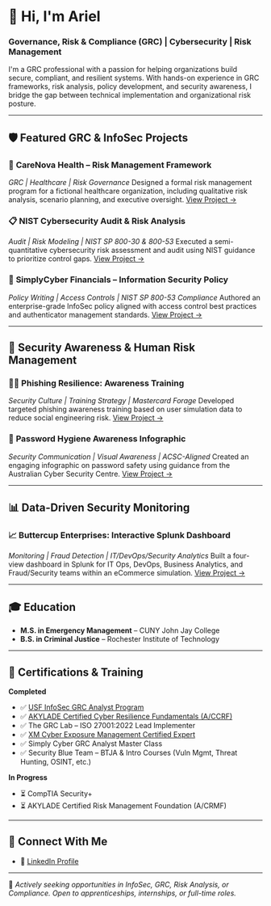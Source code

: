 # 👋 Hi, I'm Ariel

### Governance, Risk & Compliance (GRC) | Cybersecurity | Risk Management

I'm a GRC professional with a passion for helping organizations build secure, compliant, and resilient systems. With hands-on experience in GRC frameworks, risk analysis, policy development, and security awareness, I bridge the gap between technical implementation and organizational risk posture.

---

## 🛡️ Featured GRC & InfoSec Projects

### 🏥 **CareNova Health – Risk Management Framework**

*GRC | Healthcare | Risk Governance*
Designed a formal risk management program for a fictional healthcare organization, including qualitative risk analysis, scenario planning, and executive oversight.
[View Project →](https://github.com/ariel-grc/healthcare-risk-management-methodology)

### 📋 **NIST Cybersecurity Audit & Risk Analysis**

*Audit | Risk Modeling | NIST SP 800-30 & 800-53*
Executed a semi-quantitative cybersecurity risk assessment and audit using NIST guidance to prioritize control gaps.
[View Project →](https://github.com/ariel-grc/NIST-CSF-Audit-Risk-Analysis)

### 🔐 **SimplyCyber Financials – Information Security Policy**

*Policy Writing | Access Controls | NIST SP 800-53 Compliance*
Authored an enterprise-grade InfoSec policy aligned with access control best practices and authenticator management standards.
[View Project →](https://github.com/ariel-grc/infosec-policy-simplycyber-financials)

---

## 🎯 Security Awareness & Human Risk Management

### 👩‍🏫 **Phishing Resilience: Awareness Training**

*Security Culture | Training Strategy | Mastercard Forage*
Developed targeted phishing awareness training based on user simulation data to reduce social engineering risk.
[View Project →](https://github.com/ariel-grc/security-awareness-training)

### 🧠 **Password Hygiene Awareness Infographic**

*Security Communication | Visual Awareness | ACSC-Aligned*
Created an engaging infographic on password safety using guidance from the Australian Cyber Security Centre.
[View Project →](https://github.com/ariel-grc/Password-Security-Awareness-Infographic)

---

## 📊 Data-Driven Security Monitoring

### 📈 **Buttercup Enterprises: Interactive Splunk Dashboard**

*Monitoring | Fraud Detection | IT/DevOps/Security Analytics*
Built a four-view dashboard in Splunk for IT Ops, DevOps, Business Analytics, and Fraud/Security teams within an eCommerce simulation.
[View Project →](https://github.com/ariel-grc/buttercup-enterprises-splunk-dashboard)

---

## 🎓 Education

* **M.S. in Emergency Management** – CUNY John Jay College
* **B.S. in Criminal Justice** – Rochester Institute of Technology

---

## 📜 Certifications & Training

**Completed**

* ✅ [USF InfoSec GRC Analyst Program](https://www.credly.com/badges/996bba09-07f9-4673-aa82-4dc17b88817b)
* ✅ [AKYLADE Certified Cyber Resilience Fundamentals (A/CCRF)](https://www.credential.net/50a2f9e8-2d2a-4e01-90bb-8339613c91d4#acc.1CVhrwoE)
* ✅ The GRC Lab – ISO 27001:2022 Lead Implementer
* ✅ [XM Cyber Exposure Management Certified Expert](https://www.credly.com/badges/efb6dbcf-eeb4-4e69-b57a-38ee45e1a693/public_url)
* ✅ Simply Cyber GRC Analyst Master Class
* ✅ Security Blue Team – BTJA & Intro Courses (Vuln Mgmt, Threat Hunting, OSINT, etc.)

**In Progress**

* ⏳ CompTIA Security+
* ⏳ AKYLADE Certified Risk Management Foundation (A/CRMF)

---

## 🤝 Connect With Me

* 🔗 [LinkedIn Profile](https://linkedin.com/in/arielbethea)

---

🚨 *Actively seeking opportunities in InfoSec, GRC, Risk Analysis, or Compliance. Open to apprenticeships, internships, or full-time roles.*

<!---

<h1>Hi, I'm Ariel! <br/><a href="https://github.com/arielbethea">Governance, Risk, and Compliance Professional</a> <a href="https://www.linkedin.com/in/arielbethea/"></a>
<h2> 👩‍💻 Cybersecurity Projects:</h2>

- <b>Governance, Risk, and Compliance</b>
  - 🛡️ [CareNova Health – Risk Management Methodology (GRC | Healthcare)](https://github.com/ariel-grc/healthcare-risk-management-methodology)  
  Developed a formalized risk governance framework for a fictional healthcare organization. Covers qualitative risk assessment, scenario planning, and executive oversight using a GRC-aligned structure.
  - 🔍 [NIST Cybersecurity Audit & Risk Analysis](https://github.com/ariel-grc/NIST-CSF-Audit-Risk-Analysis)  
  Conducted detailed audit and semi-quantitative risk analysis of NIST SP 800-53 controls to identify and prioritize cybersecurity risks. 
  - 🔐 [SimplyCyber Financials – Information Security Policy](https://github.com/ariel-grc/infosec-policy-simplycyber-financials)  
  Authored a complete enterprise-grade Information Security Policy for a fictional financial services firm, aligned with NIST SP 800-53 access and authenticator management controls.

- <b>Cybersecurity Awareness Content</b>
  - 🎯 [Phishing Resilience: Awareness Training](https://github.com/ariel-grc/security-awareness-training)  
   Boosted resilience against phishing by designing targeted cybersecurity training for high-risk teams in a simulated environment. 
  - 🧠 [Cybersecurity Password Awareness Infographic – Forage x Commonwealth Bank](https://github.com/ariel-grc/Password-Security-Awareness-Infographic)  
  Created a visual security training aid aligned with ACSC guidance to strengthen internal password hygiene as part of a cybersecurity job simulation.


<!--  - [Cybersecurity Awareness Content Lab](https://github.com/arielbethea/CybersecurityAwarenessContent) --> 
<!-- - <b>PowerShell</b>
  - [Active Directory Home Lab](https://github.com/arielbethea/ActiveDirectoryLab) -->
<!-- - <b>AWS</b>
  - [AWS IAM Enumeration](https://github.com/arielbethea/AWS-IAM-enumeration) 
- <b>Splunk</b>
  - 📊 [Buttercup Enterprises: Cross-Team Splunk Dashboard for IT, DevOps, Fraud & Business Insights](https://github.com/ariel-grc/buttercup-enterprises-splunk-dashboard)  
  Built a dynamic Splunk dashboard delivering actionable insights for IT Ops, DevOps, Business Analytics, and Security/Fraud teams across a simulated eCommerce environment.
- <b>Kali Linux</b>
  - [Phishing Analysis](https://github.com/arielbethea/PhishingAnalysis)
  - [Vulnerability Scanning (Nessus) & Assessment Report](https://github.com/arielbethea/VulnerabilityScanning)
  <!-- - [Digital Forensics](https://github.com/arielbethea/ActiveDirectoryLab) -->
<!--- <b>Bash</b>
  - [Managing Authorization in Linux](https://github.com/arielbethea/ManagingAuthorization)
- <b>Python</b>
  - [Practicing File Update Algos in Python](https://github.com/arielbethea/FileUpdateAlgorithms) 


<h2>👩‍🎓 Education and Certifications:</h2>

- <b>Education</b>
  - Master of Science, Emergency Management, CUNY John Jay College
  - Bachelor of Science, Criminal Justice, Rochester Institute of Technology
 
    
- <b>Certifications</b>
  - CompTIA Security+ (⏳in-progress)
  - AKYLADE Certified Risk Management Foundation (A/CRMF) (⏳in-progress)
  - [USF InfoSec GRC Analyst Program](https://www.credly.com/badges/996bba09-07f9-4673-aa82-4dc17b88817b)
  - [AKYLADE Certified Cyber Resilience Fundamentals (A/CCRF)](https://www.credential.net/50a2f9e8-2d2a-4e01-90bb-8339613c91d4#acc.1CVhrwoE)
  - [The GRC Lab ISO 27001:2022 Lead Implementer](https://github.com/arielbethea/arielbethea/blob/main/certificate-of-completion-for-iso-27001-lead-implementer.pdf)
  - [XM Cyber Exposure Management Certified Expert](https://www.credly.com/badges/efb6dbcf-eeb4-4e69-b57a-38ee45e1a693/public_url)
  - [Simply Cyber GRC Analyst Master Class](https://github.com/arielbethea/arielbethea/blob/main/certificate-of-completion-for-the-definitive-grc-analyst-master-class.pdf)
 

    
  - <b>Security Blue Team</b>
    - [Blue Team Junior Analyst (BTJA)](https://github.com/arielbethea/arielbethea/blob/main/Security%20Blue%20Team%20-%20Blue%20Team%20Junior%20Analyst%20Pathwaybtja.pdf)
      - [Introduction to Vulnerability Management](https://github.com/arielbethea/arielbethea/blob/main/Security%20Blue%20Team%20-%20Introduction%20to%20Vulnerability%20Management-course.pdf)
      - [Introduction to Network Analysis](https://github.com/arielbethea/arielbethea/blob/main/Ssecurity%20Blue%20Team%20-%20Introduction%20to%20Network%20Analysis-course.pdf)
      - [Introduction to Digital Forensics](https://github.com/arielbethea/arielbethea/blob/main/Security%20Blue%20Team%20-%20Introduction%20to%20Digital%20Forensics-course.pdf)
      - [Introduction to OSINT](https://github.com/arielbethea/arielbethea/blob/main/Security%20Blue%20Team%20-%20Introduction%20to%20OSINT-course.pdf)
      - [Introduction to Dark Web Operations](https://github.com/arielbethea/arielbethea/blob/main/Security%20Blue%20Team%20-%20Introduction%20to%20Dark%20Web%20Operations-course.pdf)
      - [Introduction to Threat Hunting](https://github.com/arielbethea/arielbethea/blob/main/Security%20Blue%20Team%20-%20Introduction%20to%20Threat%20Hunting-course.pdf)

<h2> 🤳 Connect with me:</h2>

[<img align="left" alt="ArielBethea | LinkedIn" width="22px" src="https://skillicons.dev/icons?i=linkedin" />][linkedin]

[linkedin]: https://linkedin.com/in/arielbethea 

<!--
**aabethea/aabethea** is a ✨ _special_ ✨ repository because its `README.md` (this file) appears on your GitHub profile.

Here are some ideas to get you started:

- 🔭 I’m currently working on ...
- 🌱 I’m currently learning ...
- 👯 I’m looking to collaborate on ...
- 🤔 I’m looking for help with ...
- 💬 Ask me about ...
- 📫 How to reach me: ...
- 😄 Pronouns: ...
- ⚡ Fun fact: ...
-->
